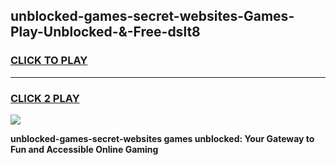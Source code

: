 
## unblocked-games-secret-websites-Games-Play-Unblocked-&-Free-dslt8
<h3>
<a href="https://premium76.site?title=unblocked-games-secret-websites&ref=24A">CLICK TO PLAY</a></h3>
<hr>

<h3>
<a href="https://premium76.site?title=unblocked-games-secret-websites&ref=24A">CLICK 2 PLAY</a>
  
</h3>

<a href="https://premium76.site?title=unblocked-games-secret-websites&ref=24A"><img src="https://clearcache.store/games.png"></a>


**unblocked-games-secret-websites games unblocked: Your Gateway to Fun and Accessible Online Gaming**
